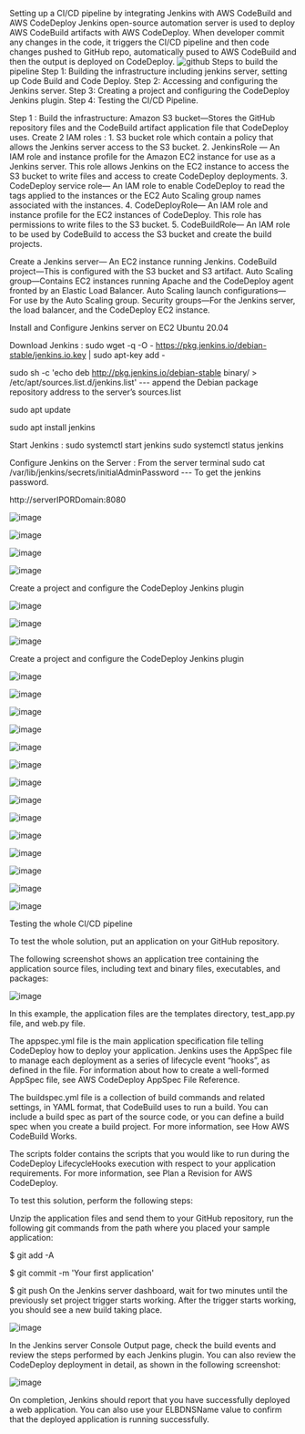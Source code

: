 Setting up a CI/CD pipeline by integrating Jenkins with AWS CodeBuild and AWS CodeDeploy
Jenkins open-source automation server is used to deploy AWS CodeBuild artifacts with AWS CodeDeploy.
When developer commit any changes in the code, it triggers the CI/CD pipeline and then code changes pushed to GitHub repo, automatically pused to AWS CodeBuild and then the output is deployed on CodeDeploy. 
![github](https://github.com/CloudRespoProject/Jenkins/assets/144565485/ab887e1c-cd44-4f5b-8a55-3b217dfa0439)
Steps to build the pipeline
Step 1: Building the infrastructure including jenkins server, setting up Code Build and Code Deploy.
Step 2: Accessing and configuring the Jenkins server. 
Step 3: Creating a project and configuring the CodeDeploy Jenkins plugin.
Step 4: Testing the CI/CD Pipeline. 

Step 1 : Build the infrastructure:
Amazon S3 bucket—Stores the GitHub repository files and the CodeBuild artifact application file that CodeDeploy uses. 
Create 2 IAM roles : 1. S3 bucket role which contain a policy that allows the Jenkins server access to the S3 bucket.
                     2. JenkinsRole — An IAM role and instance profile for the Amazon EC2 instance for use as a Jenkins server. This role 
                        allows Jenkins on the EC2 instance to access the S3 bucket to write files and access to create CodeDeploy deployments. 
                     3. CodeDeploy service role— An IAM role to enable CodeDeploy to read the tags applied to the instances or the EC2 Auto 
                        Scaling group names associated with the instances.
                     4. CodeDeployRole— An IAM role and instance profile for the EC2 instances of CodeDeploy. This role has permissions to write files to the S3 bucket. 
                     5. CodeBuildRole—  An IAM role to be used by CodeBuild to access the S3 bucket and create the build projects.
                     
Create a Jenkins server— An EC2 instance running Jenkins.
CodeBuild project—This is configured with the S3 bucket and S3 artifact.
Auto Scaling group—Contains EC2 instances running Apache and the CodeDeploy agent fronted by an Elastic Load Balancer. Auto Scaling launch configurations—For use by the Auto Scaling group. Security groups—For the Jenkins server, the load balancer, and the CodeDeploy EC2 instance.

Install and Configure Jenkins server on EC2 Ubuntu 20.04
        
Download Jenkins :  sudo wget -q -O - https://pkg.jenkins.io/debian-stable/jenkins.io.key | sudo apt-key add -
        
sudo sh -c 'echo deb http://pkg.jenkins.io/debian-stable binary/ > /etc/apt/sources.list.d/jenkins.list' --- append the Debian package repository address to the server’s sources.list
        
sudo apt update
        
sudo apt install jenkins


Start Jenkins : sudo systemctl start jenkins
                sudo systemctl status jenkins



 


Configure Jenkins on the Server : 
From the server terminal sudo cat /var/lib/jenkins/secrets/initialAdminPassword --- To get the jenkins password.

http://serverIPORDomain:8080

![image](https://github.com/CloudRespoProject/Jenkins/assets/144565485/9f7c6a6c-cb7e-449f-ac10-edcf73d88ee3)

![image](https://github.com/CloudRespoProject/Jenkins/assets/144565485/3ea2ae3a-3068-4b86-b387-bfda90bb1066)

![image](https://github.com/CloudRespoProject/Jenkins/assets/144565485/9eff4c70-0bf4-447f-be16-f84c55e926f4)

![image](https://github.com/CloudRespoProject/Jenkins/assets/144565485/60e995bd-9474-48f7-a5ac-8cdc6b8e0f99)



Create a project and configure the CodeDeploy Jenkins plugin

![image](https://github.com/CloudRespoProject/Jenkins/assets/144565485/31515fc7-e645-45de-ad34-b04dfe1b7d1e)


![image](https://github.com/CloudRespoProject/Jenkins/assets/144565485/5f222bee-469c-40a1-b18d-a7eeecc3b372)

![image](https://github.com/CloudRespoProject/Jenkins/assets/144565485/420493bf-4591-4e92-9023-884877d2ba39)

Create a project and configure the CodeDeploy Jenkins plugin

![image](https://github.com/CloudRespoProject/Jenkins/assets/144565485/b4617112-7476-4f1b-84ad-0f669c6d6cba)
                     
![image](https://github.com/CloudRespoProject/Jenkins/assets/144565485/c0f82611-695d-41cb-8196-75e7f6842c7c)


![image](https://github.com/CloudRespoProject/Jenkins/assets/144565485/4c65c2f3-ca6e-4d1f-8f18-8ef8cb32fbd4)


![image](https://github.com/CloudRespoProject/Jenkins/assets/144565485/50d002b2-8445-42f3-87d2-ec9cbb3fe83d)

![image](https://github.com/CloudRespoProject/Jenkins/assets/144565485/707d9413-65ab-420a-be06-dabf937e57d0)


![image](https://github.com/CloudRespoProject/Jenkins/assets/144565485/5579749a-1e79-43d8-8a47-807bab2c2739)

![image](https://github.com/CloudRespoProject/Jenkins/assets/144565485/9bc49ad3-3f49-48b2-95df-0e19cf5ba7b4)


![image](https://github.com/CloudRespoProject/Jenkins/assets/144565485/539ced56-94cb-4102-89c0-e7b1f7451cf9)

![image](https://github.com/CloudRespoProject/Jenkins/assets/144565485/89d53a84-88d1-4261-9ed7-e38d07d11a87)


![image](https://github.com/CloudRespoProject/Jenkins/assets/144565485/9afc8e95-c44d-4d77-8fa4-a379de5eb36d)


![image](https://github.com/CloudRespoProject/Jenkins/assets/144565485/d682d773-c7f9-4717-8d52-19639d8b1c82)

![image](https://github.com/CloudRespoProject/Jenkins/assets/144565485/87b90d0e-23ec-46bf-a47b-56affce30b8b)


![image](https://github.com/CloudRespoProject/Jenkins/assets/144565485/cadd2ac3-af05-4761-b249-bd7199159923)


![image](https://github.com/CloudRespoProject/Jenkins/assets/144565485/78af41b7-4fba-480e-83a8-bf730fb864bc)



Testing the whole CI/CD pipeline

To test the whole solution, put an application on your GitHub repository.

The following screenshot shows an application tree containing the application source files, including text and binary files, executables, and packages:

![image](https://github.com/CloudRespoProject/Jenkins/assets/144565485/fb8d1fe3-25f7-4a27-8f5d-241c9009bef4)

In this example, the application files are the templates directory, test_app.py file, and web.py file.

The appspec.yml file is the main application specification file telling CodeDeploy how to deploy your application. Jenkins uses the AppSpec file to manage each deployment as a series of lifecycle event “hooks”, as defined in the file. For information about how to create a well-formed AppSpec file, see AWS CodeDeploy AppSpec File Reference.

The buildspec.yml file is a collection of build commands and related settings, in YAML format, that CodeBuild uses to run a build. You can include a build spec as part of the source code, or you can define a build spec when you create a build project. For more information, see How AWS CodeBuild Works.

The scripts folder contains the scripts that you would like to run during the CodeDeploy LifecycleHooks execution with respect to your application requirements. For more information, see Plan a Revision for AWS CodeDeploy.

To test this solution, perform the following steps:

Unzip the application files and send them to your GitHub repository, run the following git commands from the path where you placed your sample application:

$ git add -A

$ git commit -m 'Your first application'

$ git push On the Jenkins server dashboard, wait for two minutes until the previously set project trigger starts working. After the trigger starts working, you should see a new build taking place.

![image](https://github.com/CloudRespoProject/Jenkins/assets/144565485/839fbeb0-75f7-4de3-add6-f6603c2e4c1b)


In the Jenkins server Console Output page, check the build events and review the steps performed by each Jenkins plugin. You can also review the CodeDeploy deployment in detail, as shown in the following screenshot:

![image](https://github.com/CloudRespoProject/Jenkins/assets/144565485/5acb81b6-e512-4474-adca-6a0b1dcacc14)

On completion, Jenkins should report that you have successfully deployed a web application. You can also use your ELBDNSName value to confirm that the deployed application is running successfully.


